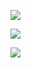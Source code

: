[![](https://mermaid.ink/img/eyJjb2RlIjoiXG5ncmFwaCBMUlxuQVtjb25jZXB0XSAtLT58cmVsYXRlZHwgQltjb25jZXB0XVxuIiwibWVybWFpZCI6eyJ0aGVtZSI6ImRlZmF1bHQifX0)](https://mermaid-js.github.io/mermaid-live-editor/#/edit/eyJjb2RlIjoiXG5ncmFwaCBMUlxuQVtjb25jZXB0XSAtLT58cmVsYXRlZHwgQltjb25jZXB0XVxuIiwibWVybWFpZCI6eyJ0aGVtZSI6ImRlZmF1bHQifX0)

[![](https://mermaid.ink/img/eyJjb2RlIjoiXG5ncmFwaCBMUlxuQVtjb25jZXB0IENVSV0tLSByZWxhdGVkIHNlbnRlbmNlLS0tQltjb25jZXB0IENVSV1cblxuIiwibWVybWFpZCI6eyJ0aGVtZSI6ImRlZmF1bHQifX0)](https://mermaid-js.github.io/mermaid-live-editor/#/edit/eyJjb2RlIjoiXG5ncmFwaCBMUlxuQVtjb25jZXB0IENVSV0tLSByZWxhdGVkIHNlbnRlbmNlLS0tQltjb25jZXB0IENVSV1cblxuIiwibWVybWFpZCI6eyJ0aGVtZSI6ImRlZmF1bHQifX0)

[![](https://mermaid.ink/img/eyJjb2RlIjoiXG5ncmFwaCBMUlxuQVtDNTE5MDE5NTp0cmFuc21pc3Npb25dLS0gVGhlIHJhdGUgb2YgdHJhbnNtaXNzaW9uIHRvIGFuIGluZmFudCBib3JuIHRvIDwvYnI-IFRpdGxlOiBBRkVCUklMRSBQTkVVTU9OSUEgSU4gSU5GQU5UUyAtLS1CW0M1MTk1NjM4OmJpcnRoXVx0XG4iLCJtZXJtYWlkIjp7InRoZW1lIjoiZGVmYXVsdCJ9fQ)](https://mermaid-js.github.io/mermaid-live-editor/#/edit/eyJjb2RlIjoiXG5ncmFwaCBMUlxuQVtDNTE5MDE5NTp0cmFuc21pc3Npb25dLS0gVGhlIHJhdGUgb2YgdHJhbnNtaXNzaW9uIHRvIGFuIGluZmFudCBib3JuIHRvIDwvYnI-IFRpdGxlOiBBRkVCUklMRSBQTkVVTU9OSUEgSU4gSU5GQU5UUyAtLS1CW0M1MTk1NjM4OmJpcnRoXVx0XG4iLCJtZXJtYWlkIjp7InRoZW1lIjoiZGVmYXVsdCJ9fQ)
